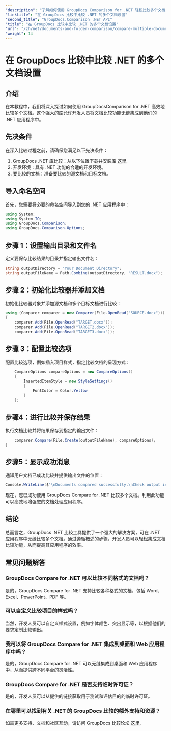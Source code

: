 ```yaml
---
"description": "了解如何使用 GroupDocs Comparison for .NET 轻松比较多个文档。按照我们的分步指南，实现无缝文档处理。"
"linktitle": "在 GroupDocs 比较中比较 .NET 的多个文档设置"
"second_title": "GroupDocs.Comparison .NET API"
"title": "在 GroupDocs 比较中比较 .NET 的多个文档设置"
"url": "/zh/net/documents-and-folder-comparison/compare-multiple-documents-settings-dotnet/"
"weight": 14
---
```


# 在 GroupDocs 比较中比较 .NET 的多个文档设置

## 介绍
在本教程中，我们将深入探讨如何使用 GroupDocsComparison for .NET 高效地比较多个文档。这个强大的库允许开发人员将文档比较功能无缝集成到他们的 .NET 应用程序中。
## 先决条件
在深入比较过程之前，请确保您满足以下先决条件：
1. GroupDocs .NET 库比较：从以下位置下载并安装库 [这里](https://releases。groupdocs.com/comparison/net/).
2. 开发环境：具有 .NET 功能的合适的开发环境。
3. 要比较的文档：准备要比较的源文档和目标文档。

## 导入命名空间
首先，您需要将必要的命名空间导入到您的 .NET 应用程序中：
```csharp
using System;
using System.IO;
using GroupDocs.Comparison;
using GroupDocs.Comparison.Options;
```
## 步骤 1：设置输出目录和文件名
定义要保存比较结果的目录并指定输出文件名：
```csharp
string outputDirectory = "Your Document Directory";
string outputFileName = Path.Combine(outputDirectory, "RESULT.docx");
```
## 步骤 2：初始化比较器并添加文档
初始化比较器对象并添加源文档和多个目标文档进行比较：
```csharp
using (Comparer comparer = new Comparer(File.OpenRead("SOURCE.docx")))
{
    comparer.Add(File.OpenRead("TARGET.docx"));
    comparer.Add(File.OpenRead("TARGET2.docx"));
    comparer.Add(File.OpenRead("TARGET3.docx"));
```
## 步骤 3：配置比较选项
配置比较选项，例如插入项目样式，指定比较文档的呈现方式：
```csharp
    CompareOptions compareOptions = new CompareOptions()
    {
        InsertedItemStyle = new StyleSettings()
        {
            FontColor = Color.Yellow
        }
    };
```
## 步骤4：进行比较并保存结果
执行文档比较并将结果保存到指定的输出文件：
```csharp
    comparer.Compare(File.Create(outputFileName), compareOptions);
}
```
## 步骤5：显示成功消息
通知用户文档已成功比较并提供输出文件的位置：
```csharp
Console.WriteLine($"\nDocuments compared successfully.\nCheck output in {outputDirectory}.");
```
现在，您已成功使用 GroupDocs Compare for .NET 比较多个文档。利用此功能可以高效地增强您的文档处理应用程序。

## 结论
总而言之，GroupDocs .NET 比较工具提供了一个强大的解决方案，可在 .NET 应用程序中无缝比较多个文档。通过遵循概述的步骤，开发人员可以轻松集成文档比较功能，从而提高其应用程序的效率。
## 常见问题解答
### GroupDocs Compare for .NET 可以比较不同格式的文档吗？
是的，GroupDocs Compare for .NET 支持比较各种格式的文档，包括 Word、Excel、PowerPoint、PDF 等。
### 可以自定义比较项目的样式吗？
当然，开发人员可以自定义样式设置，例如字体颜色、突出显示等，以根据他们的要求定制比较输出。
### 我可以将 GroupDocs Compare for .NET 集成到桌面和 Web 应用程序中吗？
是的，GroupDocs Compare for .NET 可以无缝集成到桌面和 Web 应用程序中，从而提供跨不同平台的灵活性。
### GroupDocs Compare for .NET 是否支持临时许可证？
是的，开发人员可以从提供的链接获取用于测试和评估目的的临时许可证。
### 在哪里可以找到有关 .NET 的 GroupDocs 比较的额外支持和资源？
如需更多支持、文档和社区互动，请访问 GroupDocs 比较论坛 [这里](https://forum。groupdocs.com/c/comparison/12).